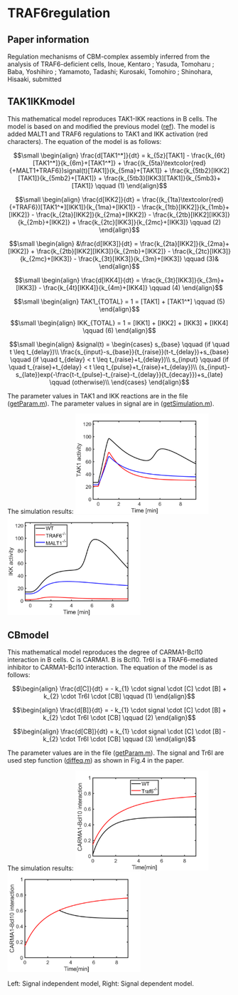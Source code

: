 # TRAF6regulation

## Paper information
Regulation mechanisms of CBM-complex assembly inferred from the analysis of TRAF6-deficient cells, 
Inoue, Kentaro ; Yasuda, Tomoharu ; Baba, Yoshihiro ; Yamamoto, Tadashi; Kurosaki, Tomohiro ; Shinohara, Hisaaki,
submitted

## TAK1IKKmodel
This mathematical model reproduces TAK1-IKK reactions in B cells. The model is based on and modified the previous model ([ref](https://github.com/kntrinoue/Shinohara2014Science)). The model is added MALT1 and TRAF6 regulations to TAK1 and IKK activation (red characters). The equation of the model is as follows:

```math
\small
\begin{align} 
 \frac{d[TAK1^*]}{dt} = k_{5z}[TAK1] - \frac{k_{6t}[TAK1^*]}{k_{6m}+[TAK1^*]} + \frac{(k_{5ta}\textcolor{red}{+MALT1+TRAF6})signal(t)[TAK1]}{k_{5ma}+[TAK1]} + \frac{k_{5tb2}[IKK2][TAK1]}{k_{5mb2}+[TAK1]} + \frac{k_{5tb3}[IKK3][TAK1]}{k_{5mb3}+[TAK1]} \qquad   (1)
\end{align}
```
```math
\small
\begin{align}
 \frac{d[IKK2]}{dt} = \frac{(k_{1ta}\textcolor{red}{+TRAF6})[TAK1^*][IKK1]}{k_{1ma}+[IKK1]} - \frac{k_{1tb}[IKK2]}{k_{1mb}+[IKK2]} - \frac{k_{2ta}[IKK2]}{k_{2ma}+[IKK2]} - \frac{k_{2tb}[IKK2][IKK3]}{k_{2mb}+[IKK2]} +  \frac{k_{2tc}[IKK3]}{k_{2mc}+[IKK3]} \qquad (2)
\end{align}
```
```math
\small
\begin{align}
 &\frac{d[IKK3]}{dt} = \frac{k_{2ta}[IKK2]}{k_{2ma}+[IKK2]} + \frac{k_{2tb}[IKK2][IKK3]}{k_{2mb}+[IKK2]} - \frac{k_{2tc}[IKK3]}{k_{2mc}+[IKK3]} -   \frac{k_{3t}[IKK3]}{k_{3m}+[IKK3]} \qquad (3)&
\end{align}
```
```math
\small
\begin{align}
 \frac{d[IKK4]}{dt} =  \frac{k_{3t}[IKK3]}{k_{3m}+[IKK3]}  -  \frac{k_{4t}[IKK4]}{k_{4m}+[IKK4]} \qquad (4)
\end{align}
```
```math
\small
\begin{align}
 TAK1_{TOTAL} = 1 = [TAK1] + [TAK1^*] \qquad (5)
\end{align}
```
```math
\small
\begin{align}
 IKK_{TOTAL} = 1 = [IKK1] + [IKK2] + [IKK3] + [IKK4] \qquad (6)
\end{align}
```


```math
\small
\begin{align}
 &signal(t) = 
\begin{cases}
s_{base} \qquad  (if  \quad t \leq t_{delay})\\
\frac{s_{input}-s_{base}}{t_{raise}}(t-t_{delay})+s_{base}  \qquad (if \quad  t_{delay} < t \leq t_{raise}+t_{delay})\\
s_{input}  \qquad  (if \quad  t_{raise}+t_{delay} < t \leq t_{pulse}+t_{raise}+t_{delay})\\
(s_{input}-s_{late})exp(-\frac{t-t_{pulse}-t_{raise}-t_{delay}}{t_{decay}})+s_{late}  \qquad (otherwise)\\
\end{cases}
\end{align}
```

The parameter values in TAK1 and IKK reactions are in the file ([getParam.m](https://github.com/kntrinoue/TRAF6regulation/blob/main/TAK1IKKmodel/getParam.m)). The parameter values in signal are in ([getSimulation.m](https://github.com/kntrinoue/TRAF6regulation/blob/main/TAK1IKKmodel/getSimulation.m)).

The simulation results:
<img src="https://github.com/kntrinoue/TRAF6regulation/blob/main/TAK1IKKmodel/TAK1.png" width="300">
<img src="https://github.com/kntrinoue/TRAF6regulation/blob/main/TAK1IKKmodel/IKK.png" width="300">


## CBmodel
This mathematical model reproduces the degree of CARMA1-Bcl10 interaction in B cells. C is CARMA1. B is Bcl10. Tr6I is a TRAF6-mediated inhibitor to CARMA1-Bcl10 interaction. The equation of the model is as follows:


```math
\begin{align}
 \frac{d[C]}{dt} =  - k_{1} \cdot signal \cdot [C] \cdot [B] +  k_{2} \cdot Tr6I \cdot [CB] \qquad (1)
\end{align}
```
```math
\begin{align}
 \frac{d[B]}{dt} =  - k_{1} \cdot signal \cdot [C] \cdot [B] +  k_{2} \cdot Tr6I \cdot [CB] \qquad (2)
\end{align}
```
```math
\begin{align}
 \frac{d[CB]}{dt} =  k_{1} \cdot signal \cdot [C] \cdot [B] -  k_{2} \cdot Tr6I \cdot [CB] \qquad (3)
\end{align}
```

The parameter values  are in the file ([getParam.m](https://github.com/kntrinoue/TRAF6regulation/blob/main/CBmodel/getParam.m)). The signal and Tr6I are used step function ([diffeq.m](https://github.com/kntrinoue/TRAF6regulation/blob/main/CBmodel/diffeq.m)) as shown in Fig.4 in the paper.


The simulation results:
<img src="https://github.com/kntrinoue/TRAF6regulation/blob/main/CBmodel/signalindependentCB.png" width="300">
<img src="https://github.com/kntrinoue/TRAF6regulation/blob/main/CBmodel/signaldependentCB.png" width="300">

Left: Signal independent model, Right: Signal dependent model.
